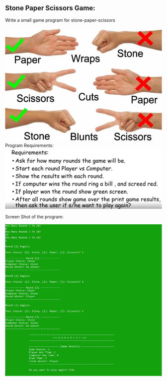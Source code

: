 ## Stone Paper Scissors Game:

Write a small game program for stone-paper-scissors
<br>

<img src = "game.png" alt = "Game"/>
<br>
Program Requirements:

<br>
<img src = "requirements.PNG" alt = "Requirements"/>
<br>

Screen Shot of the program:
<br>

<img src = "project-img.PNG" alt = "project img"/>
